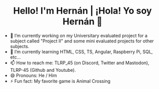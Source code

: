 <h1 align="center">Hello! I'm Hernán | ¡Hola! Yo soy Hernán 👋</h1>

- 🔭 I’m currently working on my Universitary evaluated project for a subject called "Project II" and some mini evaluated projects for other subjects.
- 🌱 I’m currently learning HTML, CSS, TS, Angular, Raspberry Pi, SQL, etc...
- 📫 How to reach me: TLRP_45 (on Discord, Twitter and Mastodon), TLRP-45 (Github and Youtube).
- 😄 Pronouns: He / Him
- ⚡ Fun fact: My favorite game is Animal Crossing


